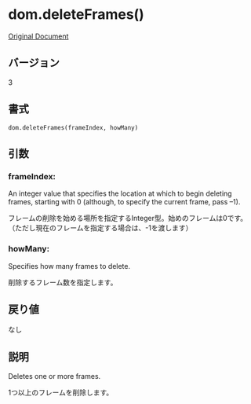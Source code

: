 # dom.deleteFrames()

[Original Document](http://help.adobe.com/en_US/fireworks/cs/extend/WS5b3ccc516d4fbf351e63e3d1183c94856c-7e5a.html)

## バージョン

3

## 書式

```
dom.deleteFrames(frameIndex, howMany)
```

## 引数

### frameIndex:

An integer value that specifies the location at which to begin deleting frames, starting with 0 (although, to specify the current frame, pass –1).

フレームの削除を始める場所を指定するInteger型。始めのフレームは0です。（ただし現在のフレームを指定する場合は、-1を渡します）

### howMany:

Specifies how many frames to delete.

削除するフレーム数を指定します。

## 戻り値

なし

## 説明

Deletes one or more frames.

1つ以上のフレームを削除します。